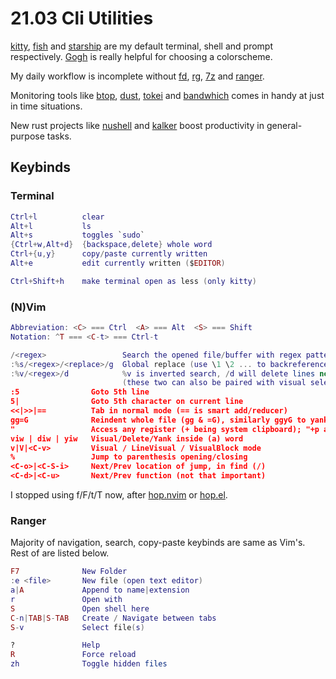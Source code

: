 # 21.03 Cli Utilities

[kitty](https://sw.kovidgoyal.net/kitty), [fish](https://fishshell.com) and [starship](https://starship.rs) are my default terminal, shell and prompt respectively. [Gogh](https://gogh-co.github.io/Gogh) is really helpful for choosing a colorscheme.

My daily workflow is incomplete without [fd](https://github.com/sharkdp/fd), [rg](https://github.com/BurntSushi/ripgrep), [7z](https://www.7-zip.org/download.html) and [ranger](https://github.com/ranger/ranger).

Monitoring tools like [btop](https://github.com/aristocratos/btop), [dust](https://github.com/bootandy/dust), [tokei](https://github.com/XAMPPRocky/tokei) and [bandwhich](https://github.com/imsnif/bandwhich) comes in handy at just in time situations.

New rust projects like [nushell](https://www.nushell.sh) and [kalker](https://github.com/PaddiM8/kalker) boost productivity in general-purpose tasks.

## Keybinds

### Terminal

```lua
Ctrl+l          clear
Alt+l           ls
Alt+s           toggles `sudo`
{Ctrl+w,Alt+d}  {backspace,delete} whole word
Ctrl+{u,y}      copy/paste currently written
Alt+e           edit currently written ($EDITOR)

Ctrl+Shift+h    make terminal open as less (only kitty)
```

### (N)Vim

```lua
Abbreviation: <C> === Ctrl  <A> === Alt  <S> === Shift
Notation: ^T === <C-t> === Ctrl-t

/<regex>                 Search the opened file/buffer with regex pattern
:%s/<regex>/<replace>/g  Global replace (use \1 \2 ... to backreference groups), removing g replaces first occurrence on each line only
:%v/<regex>/d            %v is inverted search, /d will delete lines not matching the regex
                         (these two can also be paired with visual selection, only difference is that it doesn\'t require % after :)
:5                Goto 5th line
5|                Goto 5th character on current line
<<|>>|==          Tab in normal mode (== is smart add/reducer)
gg=G              Reindent whole file (gg & =G), similarly ggyG to yank file
"                 Access any register (+ being system clipboard); "+p and "+y being paste and copy respectively
viw | diw | yiw   Visual/Delete/Yank inside (a) word
v|V|<C-v>         Visual / LineVisual / VisualBlock mode
%                 Jump to parenthesis opening/closing
<C-o>|<C-S-i>     Next/Prev location of jump, in find (/)
<C-d>|<C-u>       Next/Prev function (not that important)
```

I stopped using f/F/t/T now, after [hop.nvim](https://github.com/phaazon/hop.nvim) or [hop.el](https://github.com/Animeshz/hop.el).

### Ranger

Majority of navigation, search, copy-paste keybinds are same as Vim's. Rest of are listed below.

```lua
F7              New Folder
:e <file>       New file (open text editor)
a|A             Append to name|extension
r               Open with
S               Open shell here
C-n|TAB|S-TAB   Create / Navigate between tabs
S-v             Select file(s)

?               Help
R               Force reload
zh              Toggle hidden files
```
